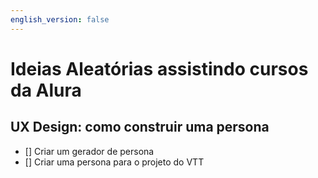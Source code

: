 ```yaml
---
english_version: false
---
```


# Ideias Aleatórias assistindo cursos da Alura

## UX Design: como construir uma persona

- [] Criar um gerador de persona
- [] Criar uma persona para o projeto do VTT
